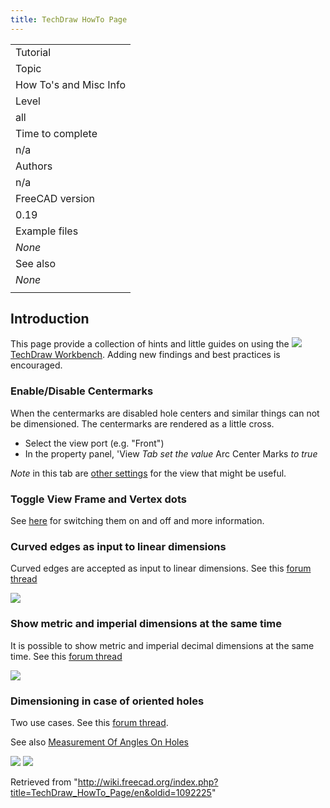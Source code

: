 ```yaml
---
title: TechDraw HowTo Page
---
```


|                        |
| ---------------------- |
| Tutorial               |
| Topic                  |
| How To's and Misc Info |
| Level                  |
| all                    |
| Time to complete       |
| n/a                    |
| Authors                |
| n/a                    |
| FreeCAD version        |
| 0.19                   |
| Example files          |
| _None_                 |
| See also               |
| _None_                 |
|                        |

## Introduction

This page provide a collection of hints and little guides on using the
![](/images/Workbench_TechDraw.svg) [TechDraw Workbench](/TechDraw_Workbench "TechDraw Workbench"). Adding new findings and best practices is encouraged.

### Enable/Disable Centermarks

When the centermarks are disabled hole centers and similar things can not be dimensioned. The centermarks are rendered as a little cross.

- Select the view port (e.g. "Front")
- In the property panel, 'View _Tab set the value_ Arc Center Marks _to true_

_Note_ in this tab are [other settings](/TechDraw_View#Properties "TechDraw View") for the view that might be useful.

### Toggle View Frame and Vertex dots

See [here](/TechDraw_ToggleFrame "TechDraw ToggleFrame") for switching them on and off and more information.

### Curved edges as input to linear dimensions

Curved edges are accepted as input to linear dimensions. See this [forum thread](https://forum.freecadweb.org/viewtopic.php?f=35&t=49719&start=30)

![](/images/CurvedEdgeLinearDims.png)

### Show metric and imperial dimensions at the same time

It is possible to show metric and imperial decimal dimensions at the same time. See this [forum thread](https://forum.freecadweb.org/viewtopic.php?f=35&t=49711)

![](/images/Imperiale_decimale.png)

### Dimensioning in case of oriented holes

Two use cases. See this [forum thread](https://forum.freecadweb.org/viewtopic.php?f=35&t=49976).

See also [Measurement Of Angles On Holes](/Measurement_Of_Angles_On_Holes "Measurement Of Angles On Holes")

![](/images/Dimension-hole.png)
![](/images/Dimension-hole_angles.png)

Retrieved from "<http://wiki.freecad.org/index.php?title=TechDraw_HowTo_Page/en&oldid=1092225>"
